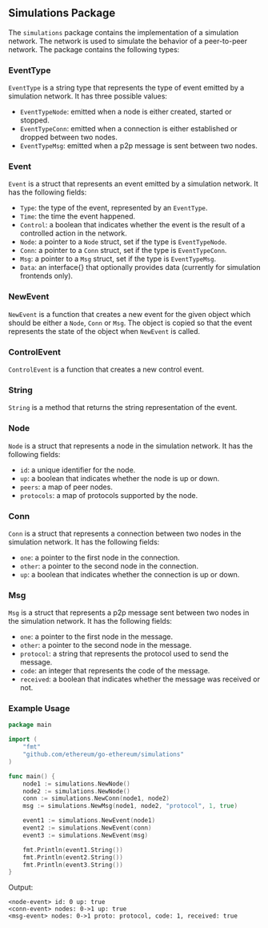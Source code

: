 ## Simulations Package

The `simulations` package contains the implementation of a simulation network. The network is used to simulate the behavior of a peer-to-peer network. The package contains the following types:

### EventType

`EventType` is a string type that represents the type of event emitted by a simulation network. It has three possible values:

- `EventTypeNode`: emitted when a node is either created, started or stopped.
- `EventTypeConn`: emitted when a connection is either established or dropped between two nodes.
- `EventTypeMsg`: emitted when a p2p message is sent between two nodes.

### Event

`Event` is a struct that represents an event emitted by a simulation network. It has the following fields:

- `Type`: the type of the event, represented by an `EventType`.
- `Time`: the time the event happened.
- `Control`: a boolean that indicates whether the event is the result of a controlled action in the network.
- `Node`: a pointer to a `Node` struct, set if the type is `EventTypeNode`.
- `Conn`: a pointer to a `Conn` struct, set if the type is `EventTypeConn`.
- `Msg`: a pointer to a `Msg` struct, set if the type is `EventTypeMsg`.
- `Data`: an interface{} that optionally provides data (currently for simulation frontends only).

### NewEvent

`NewEvent` is a function that creates a new event for the given object which should be either a `Node`, `Conn` or `Msg`. The object is copied so that the event represents the state of the object when `NewEvent` is called.

### ControlEvent

`ControlEvent` is a function that creates a new control event.

### String

`String` is a method that returns the string representation of the event.

### Node

`Node` is a struct that represents a node in the simulation network. It has the following fields:

- `id`: a unique identifier for the node.
- `up`: a boolean that indicates whether the node is up or down.
- `peers`: a map of peer nodes.
- `protocols`: a map of protocols supported by the node.

### Conn

`Conn` is a struct that represents a connection between two nodes in the simulation network. It has the following fields:

- `one`: a pointer to the first node in the connection.
- `other`: a pointer to the second node in the connection.
- `up`: a boolean that indicates whether the connection is up or down.

### Msg

`Msg` is a struct that represents a p2p message sent between two nodes in the simulation network. It has the following fields:

- `one`: a pointer to the first node in the message.
- `other`: a pointer to the second node in the message.
- `protocol`: a string that represents the protocol used to send the message.
- `code`: an integer that represents the code of the message.
- `received`: a boolean that indicates whether the message was received or not.

### Example Usage

```go
package main

import (
	"fmt"
	"github.com/ethereum/go-ethereum/simulations"
)

func main() {
	node1 := simulations.NewNode()
	node2 := simulations.NewNode()
	conn := simulations.NewConn(node1, node2)
	msg := simulations.NewMsg(node1, node2, "protocol", 1, true)

	event1 := simulations.NewEvent(node1)
	event2 := simulations.NewEvent(conn)
	event3 := simulations.NewEvent(msg)

	fmt.Println(event1.String())
	fmt.Println(event2.String())
	fmt.Println(event3.String())
}
```

Output:

```
<node-event> id: 0 up: true
<conn-event> nodes: 0->1 up: true
<msg-event> nodes: 0->1 proto: protocol, code: 1, received: true
```